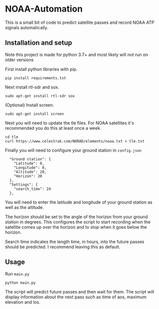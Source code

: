 # NOAA-Automation
This is a small bit of code to predict satellite passes and record NOAA ATP signals automatically.
## Installation and setup
Note this project is made for python 3.7+ and most likely will not run on older versions

First install python libraries with pip.

```
pip install requirements.txt
```
Next install rtl-sdr and sox.
```
sudo apt-get install rtl-sdr sox
```
(Optional) Install screen.
```
sudo apt-get install screen
```
Next you will need to update the tle files. For NOAA satellites it's recommended you do this at least once a week.
```
cd tle
curl https://www.celestrak.com/NORAD/elements/noaa.txt > tle.txt
```
Finally you will need to configure your ground station in `config.json`
```
  "Ground station": {
    "Latitude": 0,
    "Longitude": 0,
    "Altitude": 20,
    "Horizon": 20
  },
  "Settings": {
    "search_time": 24
  },
```
You will need to enter the latitude and longitude of your ground station as well as the altitude. 

The horizon should be set to the angle of the horizon from your ground station in degrees. This configures the script to start recording when the satellite comes up over the horizon and to stop when it goes below the horizon.

Search time indicates the length time, in hours, into the future passes should be predicted. I recommend leaving this as default.

## Usage
Run `main.py`
```
python main.py
```
The script will predict future passes and then wait for them. The script will display information about the next pass such as time of aos, maximum elevation and los.
